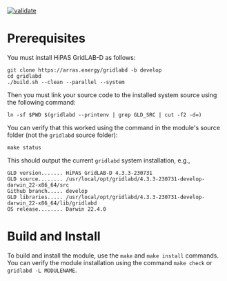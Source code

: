 [![validate](https://github.com/arras-energy/module_template/actions/workflows/validate.yml/badge.svg)](https://github.com/arras-energy/module_template/actions/workflows/validate.yml)

# Prerequisites

You must install HiPAS GridLAB-D as follows:

~~~
git clone https://arras.energy/gridlabd -b develop
cd gridlabd
./build.sh --clean --parallel --system
~~~

Then you must link your source code to the installed system source using the following command:
~~~
ln -sf $PWD $(gridlabd --printenv | grep GLD_SRC | cut -f2 -d=)
~~~

You can verify that this worked using the command in the module's source folder (not the `gridlabd` source folder):

~~~
make status
~~~

This should output the current `gridlabd` system installation, e.g.,

~~~
GLD version....... HiPAS GridLAB-D 4.3.3-230731
GLD source........ /usr/local/opt/gridlabd/4.3.3-230731-develop-darwin_22-x86_64/src
Github branch..... develop
GLD libraries..... /usr/local/opt/gridlabd/4.3.3-230731-develop-darwin_22-x86_64/lib/gridlabd
OS release........ Darwin 22.4.0
~~~

# Build and Install

To build and install the module, use the `make` and `make install` commands. You can verify the module installation using the command `make check` or `gridlabd -L MODULENAME`.

